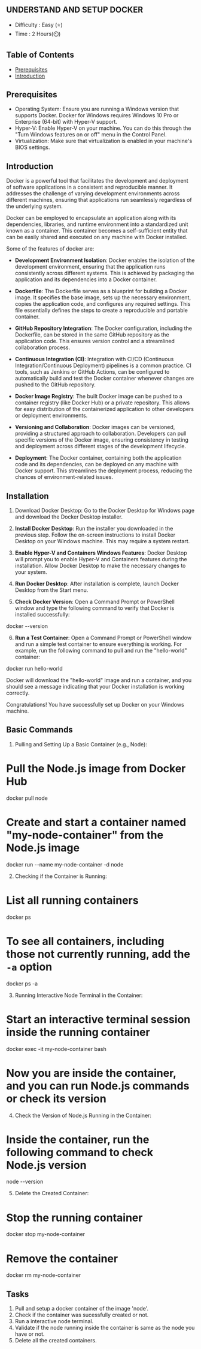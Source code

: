 
## UNDERSTAND AND SETUP DOCKER

- Difficulty : Easy (⭐)
- Time : 2 Hours(⏲️)

## Table of Contents
- [Prerequisites](#Prerequisites)
- [Introduction](#introduction)


## Prerequisites
- Operating System: Ensure you are running a Windows version that supports Docker. Docker for Windows requires Windows 10 Pro or Enterprise (64-bit) with Hyper-V support.
- Hyper-V: Enable Hyper-V on your machine. You can do this through the "Turn Windows features on or off" menu in the Control Panel.
- Virtualization: Make sure that virtualization is enabled in your machine's BIOS settings.

## Introduction

Docker is a powerful tool that facilitates the development and deployment of software applications in a consistent and reproducible manner. It addresses the challenge of varying development environments across different machines, ensuring that applications run seamlessly regardless of the underlying system.

Docker can be employed to encapsulate an application along with its dependencies, libraries, and runtime environment into a standardized unit known as a container. This container becomes a self-sufficient entity that can be easily shared and executed on any machine with Docker installed.

Some of the features of docker are:

- **Development Environment Isolation**:
Docker enables the isolation of the development environment, ensuring that the application runs consistently across different systems. This is achieved by packaging the application and its dependencies into a Docker container.

- **Dockerfile**:
The Dockerfile serves as a blueprint for building a Docker image. It specifies the base image, sets up the necessary environment, copies the application code, and configures any required settings. This file essentially defines the steps to create a reproducible and portable container.

- **GitHub Repository Integration**:
The Docker configuration, including the Dockerfile, can be stored in the same GitHub repository as the application code. This ensures version control and a streamlined collaboration process.

- **Continuous Integration (CI)**:
Integration with CI/CD (Continuous Integration/Continuous Deployment) pipelines is a common practice. CI tools, such as Jenkins or GitHub Actions, can be configured to automatically build and test the Docker container whenever changes are pushed to the GitHub repository.

- **Docker Image Registry**:
The built Docker image can be pushed to a container registry (like Docker Hub) or a private repository. This allows for easy distribution of the containerized application to other developers or deployment environments.

- **Versioning and Collaboration**:
Docker images can be versioned, providing a structured approach to collaboration. Developers can pull specific versions of the Docker image, ensuring consistency in testing and deployment across different stages of the development lifecycle.

- **Deployment**:
The Docker container, containing both the application code and its dependencies, can be deployed on any machine with Docker support. This streamlines the deployment process, reducing the chances of environment-related issues.

## Installation
1. Download Docker Desktop:
Go to the Docker Desktop for Windows page and download the Docker Desktop installer.

2. **Install Docker Desktop**:
Run the installer you downloaded in the previous step. Follow the on-screen instructions to install Docker Desktop on your Windows machine. This may require a system restart.

3. **Enable Hyper-V and Containers Windows Features**:
Docker Desktop will prompt you to enable Hyper-V and Containers features during the installation. Allow Docker Desktop to make the necessary changes to your system.

4. **Run Docker Desktop**:
After installation is complete, launch Docker Desktop from the Start menu.

5. **Check Docker Version**:
Open a Command Prompt or PowerShell window and type the following command to verify that Docker is installed successfully:

docker --version

6. **Run a Test Container**:
Open a Command Prompt or PowerShell window and run a simple test container to ensure everything is working. For example, run the following command to pull and run the "hello-world" container:

docker run hello-world

Docker will download the "hello-world" image and run a container, and you should see a message indicating that your Docker installation is working correctly.

Congratulations! You have successfully set up Docker on your Windows machine.

## Basic Commands

1. Pulling and Setting Up a Basic Container (e.g., Node):

# Pull the Node.js image from Docker Hub
docker pull node

# Create and start a container named "my-node-container" from the Node.js image
docker run --name my-node-container -d node

2. Checking if the Container is Running:

# List all running containers
docker ps

# To see all containers, including those not currently running, add the `-a` option
docker ps -a

3. Running Interactive Node Terminal in the Container:

# Start an interactive terminal session inside the running container
docker exec -it my-node-container bash

# Now you are inside the container, and you can run Node.js commands or check its version

4. Check the Version of Node.js Running in the Container:

# Inside the container, run the following command to check Node.js version
node --version

5. Delete the Created Container:

# Stop the running container
docker stop my-node-container

# Remove the container
docker rm my-node-container


## Tasks

1. Pull and setup a docker container of the image 'node'.
2. Check if the container was sucessfully created or not.
3. Run a interactive node terminal. 
4. Validate if the node running inside the container is same as the node you have 
    or not.
5. Delete all the created containers.
